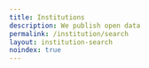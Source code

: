 ```yaml
---
title: Institutions
description: We publish open data
permalink: /institution/search
layout: institution-search
noindex: true
---
```

